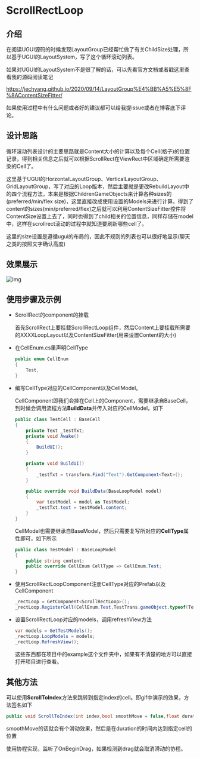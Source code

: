 # ScrollRectLoop

## 介绍

在阅读UGUI源码的时候发现LayoutGroup已经帮忙做了有关ChildSize处理，所以基于UGUI的LayoutSystem，写了这个循环滚动列表。

如果对UGUI的LayoutSystem不是很了解的话，可以先看官方文档或者戳这里查看我的源码阅读笔记

https://jechyang.github.io/2020/09/14/LayoutGroup%E4%BB%A5%E5%8F%8AContentSizeFitter/

如果使用过程中有什么问题或者好的建议都可以给我提issue或者在博客底下评论。

## 设计思路

循环滚动列表设计的主要思路就是Content大小的计算以及每个Cell(格子)的位置记录，得到相关信息之后就可以根据ScrollRect在ViewRect中区域确定所需要渲染的Cell了。

这里基于UGUI的HorzontalLayoutGroup、VerticalLayoutGroup、GridLayoutGroup，写了对应的Loop版本，然后主要就是更改RebuildLayout中的四个流程方法，本来是根据ChildrenGameObjects来计算各种sizes的(preferred/min/flex size)，这里直接改成使用设置的Models来进行计算。得到了content的sizes(min/preferred/flex)之后就可以利用ContentSizeFitter控件将ContentSize设置上去了，同时也得到了child相关的位置信息，同样存储在model中，这样在scrollrect滚动的过程中就知道要刷新哪些cell了。

这里的size设置是遵循ugui的布局的，因此不规则的列表也可以很好地显示(聊天之类的按照文字确认高度)

## 效果展示

![img](https://github.com/jechyang/ScrollRectLoop/blob/master/gif/scrollrectloop.gif)

## 使用步骤及示例

- ScrollRect的component的挂载

  首先ScrollRect上要挂载ScrollRectLoop组件，然后Content上要挂载所需要的XXXXLoopLayout以及ContentSizeFitter(用来设置Content的大小)

- 在CellEnum.cs里声明CellType

  ```c#
  public enum CellEnum 
  {
      Test,
  }
  ```

- 编写CellType对应的CellComponent以及CellModel。

  CellComponent即我们会挂在Cell上的Component，需要继承自BaseCell，到时候会调用流程方法**BuildData**并传入对应的CellModel，如下

  ```c#
  public class TestCell : BaseCell
  {
      private Text _testTxt;
      private void Awake()
      {
          BuildUI();
      }
  
      private void BuildUI()
      {
          _testTxt = transform.Find("Text").GetComponent<Text>();
      }
  
      public override void BuildData(BaseLoopModel model)
      {
          var testModel = model as TestModel;
          _testTxt.text = testModel.content;
      }
  }
  ```

  CellModel也需要继承自BaseModel，然后只需要复写所对应的**CellType**属性即可，如下所示

  ```c#
  public class TestModel : BaseLoopModel
  {
      public string content;
      public override CellEnum CellType => CellEnum.Test;
  }
  ```

- 使用ScrollRectLoopComponent注册CellType对应的Prefab以及CellComponent

  ```c#
  _rectLoop = GetComponent<ScrollRectLoop>();
  _rectLoop.RegisterCell(CellEnum.Test,TestTrans.gameObject,typeof(TestCell));
  ```

- 设置ScrollRectLoop对应的models，调用refreshView方法

  ```c#
  var models = GetTestModels();
  _rectLoop.LoopModels = models;
  _rectLoop.RefreshView();
  ```

  这些东西都在项目中的example这个文件夹中，如果有不清楚的地方可以直接打开项目进行查看。

## 其他方法

可以使用**ScrollToIndex**方法来跳转到指定index的cell。即gif中演示的效果，方法签名如下

```c#
public void ScrollToIndex(int index,bool smoothMove = false,float duration = 0.1f)
```

smoothMove的话就会有个滑动效果，然后是在duration的时间内达到指定cell的位置

使用协程实现，监听了OnBeginDrag，如果检测到drag就会取消滑动的协程。